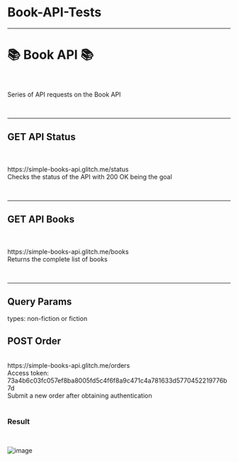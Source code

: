 # Book-API-Tests

<hr>
<h1>📚 Book API  📚</h1><br>
<br>
Series of API requests on the Book API

﻿<hr>

<h2>GET API Status</h2><br>
<br>
https://simple-books-api.glitch.me/status
<br>
Checks the status of the API with 200 OK being the goal

﻿<hr>
 
<h2>GET API Books</h2><br>
<br>
https://simple-books-api.glitch.me/books
<br>
Returns the complete list of books

﻿<hr>

<h2>Query Params</h2>
types:     non-fiction or fiction
<br>
<h2>POST Order</h2>
<br>
https://simple-books-api.glitch.me/orders
<br>
Access token:  73a4b6c03fc057ef8ba8005fd5c4f6f8a9c471c4a781633d5770452219776b7d
<br>
Submit a new order after obtaining authentication
<br>
<br>
<h3>Result</h3>
<br>

![image](https://github.com/user-attachments/assets/8e2bfa75-0685-4137-a5d3-14a0b96d89de)


﻿


